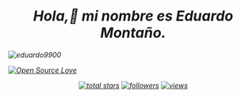 <h1 align="center"><EM/> Hola,👋 mi nombre es Eduardo Montaño.</h1>

<div displey="fkex"> 
  <p align="left"> <img src="https://komarev.com/ghpvc/?username=eduardoariel9900&label=Profile%20views&color=0e75b6&style=flat" alt="eduardo9900" /> </p>
  
  [![Open Source Love](https://badges.frapsoft.com/os/v2/open-source.svg?v=103)](https://github.com/ellerbrock/open-source-badges/)
</div>

<p align="center">
  <a href="https://github.com/eduardo9900?tab=repositories&sort=stargazers">
    <img alt="total stars" title="Total stars on GitHub" src="https://custom-icon-badges.demolab.com/github/stars/DenverCoder1?color=55960c&style=for-the-badge&labelColor=488207&logo=star"/></a>
  <a href="https://github.com/DenverCoder1?tab=followers">
    <img alt="followers" title="Follow me on Github" src="https://custom-icon-badges.demolab.com/github/followers/DenverCoder1?color=236ad3&labelColor=1155ba&style=for-the-badge&logo=person-add&label=Follow&logoColor=white"/></a>
  <a href="https://github.com/DenverCoder1/Simple-View-Counter">
    <img alt="views" title="GitHub profile views" src="https://freshidea.com/jonah/app/DenverCoder1-profile-views"/></a>
</p>



<!---Esto lo habilito cuando tenga mas codigo.
![Top Langs](https://github-readme-stats.vercel.app/api/top-langs/?username=eduardo9900&theme=tokyonight)>
